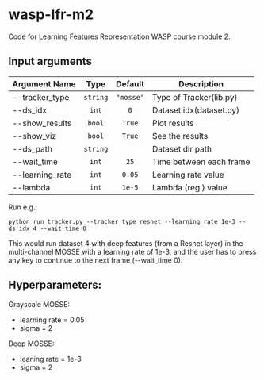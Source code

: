 # wasp-lfr-m2

Code for Learning Features Representation WASP course module 2.

## Input arguments 

| Argument Name       |       Type       |      Default       |       Description      |
|---------------------|:----------------:|:------------------:|------------------------|
| --tracker_type      |     `string`     |   `"mosse"`        | Type of Tracker(lib.py)|
| --ds_idx            |     `int`        |   `0`              | Dataset idx(dataset.py)|  
| --show_results      |     `bool`       |  `True`            | Plot results           |
| --show_viz          |     `bool`       | `True`             | See the results        |
| --ds_path           |     `string`     |                    | Dataset dir path       |
| --wait_time         |     `int`        | `25`               | Time between each frame|
| --learning_rate     |     `int`        | `0.05`             | Learning rate value    |
| --lambda            |     `int`        | `1e-5`             | Lambda (reg.) value    |

Run e.g.:


````
python run_tracker.py --tracker_type resnet --learning_rate 1e-3 --ds_idx 4 --wait time 0
````

This would run dataset 4 with deep features (from a Resnet layer) in the multi-channel MOSSE with a learning rate of 1e-3, and the
user has to press any key to continue to the next frame (--wait_time 0).

## Hyperparameters:

Grayscale MOSSE:
* learning rate = 0.05
* sigma = 2

Deep MOSSE:
* leaning rate = 1e-3
* sigma = 2